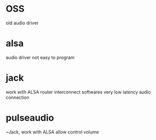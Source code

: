 
# OSS
old audio driver

# alsa
audio driver
not easy to program

# jack
work with ALSA
router interconnect softwares
very low latency audio connection

# pulseaudio
~Jack, work with ALSA
allow control volume













